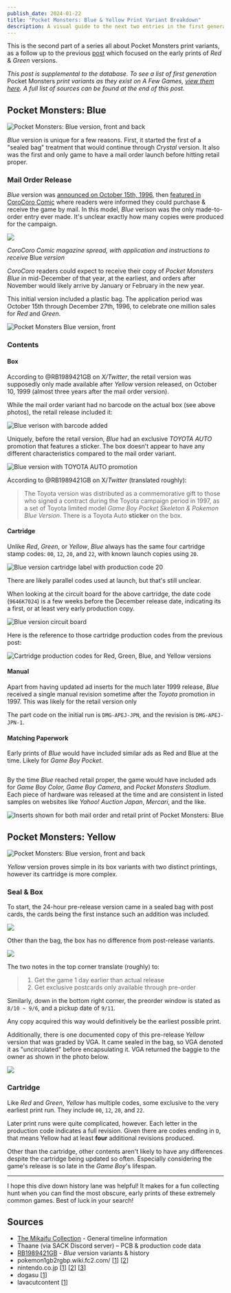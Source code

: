 ```yaml
---
publish_date: 2024-01-22
title: "Pocket Monsters: Blue & Yellow Print Variant Breakdown"
description: A visual guide to the next two entries in the first generation of Pokemon
---
```

This is the second part of a series all about Pocket Monsters print variants, as a follow up to the previous [post](https://www.afew.games/essays/pocket-monsters-red-green-early-print-breakdown) which focused on the early prints of *Red* & *Green* versions.

*This post is supplemental to the database. To see a list of first generation* Pocket Monsters *print variants as they exist on A Few Games, [view them here](https://www.afew.games/?search=pocket+monsters&platform=game+boy). A full list of sources can be found at the end of this post.*

## Pocket Monsters: Blue

![Pocket Monsters: Blue version, front and back](/uploads/blue-hero.jpg)

*Blue* version is unique for a few reasons. First, it started the first of a "sealed bag" treatment that would continue through *Crystal* version. It also was the first and only game to have a mail order launch before hitting retail proper.

### Mail Order Release

*Blue* version was [announced on October 15th, 1996](https://bulbapedia.bulbagarden.net/wiki/Pok%C3%A9mon_Blue_Version_(Japanese)), then [featured in CoroCoro Comic](https://lavacutcontent.com/corocoro-comic-pokemon-blue/) where readers were informed they could purchase & receive the game by mail. In this model, *Blue* verison was the only made-to-order entry ever made. It's unclear exactly how many copies were produced for the campaign.

![](/uploads/corocoro-blue-version-application.png)

*CoroCoro Comic magazine spread, with application and instructions to receive* Blue *version*

*CoroCoro* readers could expect to receive their copy of *Pocket Monsters Blue* in mid-December of that year, at the earliest, and orders after November would likely arrive by January or February in the new year.

This initial version included a plastic bag. The application period was October 15th through December 27th, 1996, to celebrate one million sales for *Red* and *Green*.

![Pocket Monsters Blue version, front](/uploads/0974ad5b-68c4-41ee-abdb-89a2d7bdba19.jpeg)

### Contents

#### Box

According to @RB1989421GB on *X/Twitter*, the retail version was supposedly only made available after *Yellow* version released, on October 10, 1999 (almost three years after the mail order version).

While the mail order variant had no barcode on the actual box (see above photos), the retail release included it:

![Blue verison with barcode added](/uploads/screenshot-2024-01-07-at-3.24.05-pm.png)

Uniquely, before the retail version, *Blue* had an exclusive *TOYOTA AUTO* promotion that features a sticker. The box doesn't appear to have any different characteristics compared to the mail order variant.

![Blue version with TOYOTA AUTO promotion](/uploads/screenshot-2024-01-08-at-8.58.26-pm.png)

According to @RB1989421GB on X/*Twitter* (translated roughly):

> The Toyota version was distributed as a commemorative gift to those who signed a contract during the Toyota campaign period in 1997, as a set of Toyota limited model *Game Boy Pocket Skeleton & Pokemon Blue Version*. There is a Toyota Auto **sticker** on the box.

#### Cartridge

Unlike *Red*, *Green*, or *Yellow*, *Blue* always has the same four cartridge stamp codes: `00`, `12`, `20`, and `22`, with known launch copies using `20`.

![Blue version cartridge label with production code 20](/uploads/blue-20-cart.png)

There are likely parallel codes used at launch, but that's still unclear.

When looking at the circuit board for the above cartridge, the date code (`9646K7024`) is a few weeks before the December release date, indicating its a first, or at least very early production copy.

![Blue version circuit board](/uploads/blue-20.jpeg)

Here is the reference to those cartridge production codes from the previous post:

![Cartridge production codes for Red, Green, Blue, and Yellow versions](/uploads/cart-code-table.png)

#### Manual

Apart from having updated ad inserts for the much later 1999 release, *Blue* received a single manual revision sometime after the *Toyota* promotion in 1997. This was likely for the retail version only

The part code on the initial run is `DMG-APEJ-JPN`, and the revision is `DMG-APEJ-JPN-1`.

#### Matching Paperwork

Early prints of *Blue* would have included similar ads as Red and Blue at the time. Likely for *Game Boy Pocket*.

![]()

By the time *Blue* reached retail proper, the game would have included ads for *Game Boy Color, Game Boy Camera*, and *Pocket Monsters Stadium*. Each piece of hardware was released at the time and are consistent in listed samples on websites like *Yahoo! Auction Japan*, *Mercari*, and the like.

![Inserts shown for both mail order and retail print of Pocket Monsters: Blue](/uploads/blue-version-complete-retail.png)



## Pocket Monsters: Yellow

![Pocket Monsters: Blue version, front and back](/uploads/yellow-hero.jpg)

*Yellow* version proves simple in its box variants with two distinct printings, however its cartridge is more complex.

### Seal & Box

To start, the 24-hour pre-release version came in a sealed bag with post cards, the cards being the first instance such an addition was included.

![](/uploads/46276c27-3572-46cb-9c11-29c43bd56f03.jpeg)

Other than the bag, the box has no difference from post-release variants.

![](/uploads/878278c8-95bc-4a0c-b73d-d5e536166372.jpeg)

The two notes in the top corner translate (roughly) to:

> 1. Get the game 1 day earlier than actual release
> 2. Get exclusive postcards only available through pre-order

Similarly, down in the bottom right corner, the preorder window is stated as `8/10 ~ 9/6`, and a pickup date of `9/11`. 

Any copy acquired this way would definitively be the earliest possible print. 

A﻿dditionally, there is one documented copy of this pre-release *Yellow* version that was graded by VGA. It came sealed in the bag, so VGA denoted it as "uncirculated" before encapsulating it. VGA returned the baggie to the owner as shown in the photo below.

![](/uploads/img_2187.jpeg)

### Cartridge

Like *Red* and *Green*, *Yellow* has multiple codes, some exclusive to the very earliest print run. They include `00`, `12`, `20`, and `22`.

Later print runs were quite complicated, however. Each letter in the production code indicates a full revision. Given there are codes ending in `D`, that means Yellow had at least **four** additional revisions produced.

Other than the cartridge, other contents aren't likely to have any differences despite the cartridge being updated so often. Especially considering the game's release is so late in the *Game Boy*'s lifespan.

- - -

I hope this dive down history lane was helpful! It makes for a fun collecting hunt when you can find the most obscure, early prints of these extremely common games. Best of luck in your search!

## Sources

* [The Mikaifu Collection](https://www.instagram.com/mikaifucollection/) - General timeline information
* Thaane (via SACK Discord server) – PCB & production code data
* [RB1989421GB](https://twitter.com/RB1989421GB) - *Blue* version variants & history
* pokemon1gb2rgbp.wiki.fc2.com/ [[1](https://pokemon1gb2rgbp.wiki.fc2.com/)] [[2](https://pokemon1gb2rgbp.wiki.fc2.com/wiki/初期版・後期版の違い)]
* nintendo.co.jp [[1](https://www.nintendo.co.jp/n02/dmg/apajapbj/index.html)] [[2](https://www.nintendo.co.jp/n02/dmg/apej/index.html)] [[3](https://www.nintendo.co.jp/n02/dmg/apsj/index.html)]
* dogasu [[1](https://dogasu.bulbagarden.net/features/pokemon_in_1996.html)]
* lavacutcontent [[1](https://lavacutcontent.com/corocoro-comic-pokemon-blue/)]